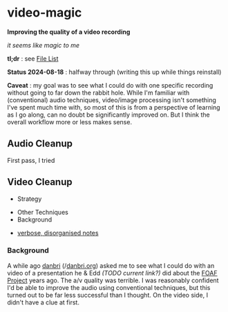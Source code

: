 # video-magic

**Improving the quality of a video recording**

_it seems like magic to me_

**tl;dr** : see [File List]()

**Status 2024-08-18** : halfway through (writing this up while things reinstall)

**Caveat** : my goal was to see what I could do with one specific recording without going to far down the rabbit hole. While I'm familiar with (conventional) audio techniques, video/image processing isn't something I've spent much time with, so most of this is from a perspective of learning as I go along, can no doubt be significantly improved on. But I think the overall workflow more or less makes sense.

## Audio Cleanup

First pass, I tried

## Video Cleanup

- Strategy

* Other Techniques
* Background

- [verbose, disorganised notes](docs/2024-08-14_video-enhancement.md)

### Background

A while ago [danbri](https://x.com/danbri) (/[danbri.org](https://danbri.org/)) asked me to see what I could do with an video of a presentation he & Edd _(TODO current link?)_ did about the [FOAF Project](https://en.wikipedia.org/wiki/FOAF) years ago. The a/v quality was terrible. I was reasonably confident I'd be able to improve the audio using conventional techniques, but this turned out to be far less successful than I thought. On the video side, I didn't have a clue at first.
